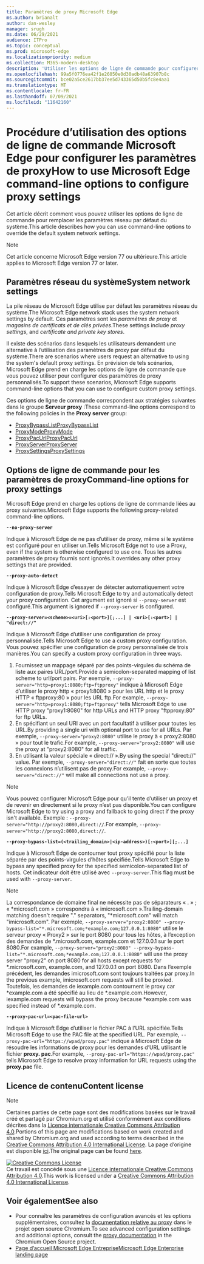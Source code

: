 ```yaml
---
title: Paramètres de proxy Microsoft Edge
ms.author: brianalt
author: dan-wesley
manager: srugh
ms.date: 06/29/2021
audience: ITPro
ms.topic: conceptual
ms.prod: microsoft-edge
ms.localizationpriority: medium
ms.collection: M365-modern-desktop
description: 'Utiliser les options de ligne de commande pour configurer les paramètres de proxy '
ms.openlocfilehash: 99a5f0776ea42f1e26050e0d30adb48a63907b8c
ms.sourcegitcommit: bce02a5ce2617bb37ee5d743365d50b5fc8e4aa1
ms.translationtype: MT
ms.contentlocale: fr-FR
ms.lasthandoff: 07/09/2021
ms.locfileid: "11642160"
---
```

# <a name="how-to-use-microsoft-edge-command-line-options-to-configure-proxy-settings"></a><span data-ttu-id="c302d-103">Procédure d’utilisation des options de ligne de commande Microsoft Edge pour configurer les paramètres de proxy</span><span class="sxs-lookup"><span data-stu-id="c302d-103">How to use Microsoft Edge command-line options to configure proxy settings</span></span>

<span data-ttu-id="c302d-104">Cet article décrit comment vous pouvez utiliser les options de ligne de commande pour remplacer les paramètres réseau par défaut du système.</span><span class="sxs-lookup"><span data-stu-id="c302d-104">This article describes how you can use command-line options to override the default system network settings.</span></span>

>[!NOTE]
><span data-ttu-id="c302d-105">Cet article concerne Microsoft Edge version 77 ou ultérieure.</span><span class="sxs-lookup"><span data-stu-id="c302d-105">This article applies to Microsoft Edge version 77 or later.</span></span>

## <a name="system-network-settings"></a><span data-ttu-id="c302d-106">Paramètres réseau du système</span><span class="sxs-lookup"><span data-stu-id="c302d-106">System network settings</span></span>

<span data-ttu-id="c302d-107">La pile réseau de Microsoft Edge utilise par défaut les paramètres réseau du système.</span><span class="sxs-lookup"><span data-stu-id="c302d-107">The Microsoft Edge network stack uses the system network settings by default.</span></span> <span data-ttu-id="c302d-108">Ces paramètres sont les *paramètres de proxy* et *magasins de certificats et de clés privées*.</span><span class="sxs-lookup"><span data-stu-id="c302d-108">These settings include *proxy settings*, and *certificate and private key stores*.</span></span>

<span data-ttu-id="c302d-109">Il existe des scénarios dans lesquels les utilisateurs demandent une alternative à l’utilisation des paramètres de proxy par défaut du système.</span><span class="sxs-lookup"><span data-stu-id="c302d-109">There are scenarios where users request an alternative to using the system's default proxy settings.</span></span> <span data-ttu-id="c302d-110">En prévision de tels scénarios, Microsoft Edge prend en charge les options de ligne de commande que vous pouvez utiliser pour configurer des paramètres de proxy personnalisés.</span><span class="sxs-lookup"><span data-stu-id="c302d-110">To support these scenarios, Microsoft Edge supports command-line options that you can use to configure custom proxy settings.</span></span>

<span data-ttu-id="c302d-111">Ces options de ligne de commande correspondent aux stratégies suivantes dans le groupe **Serveur proxy** :</span><span class="sxs-lookup"><span data-stu-id="c302d-111">These command-line options correspond to the following policies in the **Proxy server** group:</span></span>

- [<span data-ttu-id="c302d-112">ProxyBypassList</span><span class="sxs-lookup"><span data-stu-id="c302d-112">ProxyBypassList</span></span>](./microsoft-edge-policies.md#proxybypasslist)
- [<span data-ttu-id="c302d-113">ProxyMode</span><span class="sxs-lookup"><span data-stu-id="c302d-113">ProxyMode</span></span>](./microsoft-edge-policies.md#proxymode)
- [<span data-ttu-id="c302d-114">ProxyPacUrl</span><span class="sxs-lookup"><span data-stu-id="c302d-114">ProxyPacUrl</span></span>](./microsoft-edge-policies.md#proxypacurl)
- [<span data-ttu-id="c302d-115">ProxyServer</span><span class="sxs-lookup"><span data-stu-id="c302d-115">ProxyServer</span></span>](./microsoft-edge-policies.md#proxyserver)
- [<span data-ttu-id="c302d-116">ProxySettings</span><span class="sxs-lookup"><span data-stu-id="c302d-116">ProxySettings</span></span>](./microsoft-edge-policies.md#proxysettings)

## <a name="command-line-options-for-proxy-settings"></a><span data-ttu-id="c302d-117">Options de ligne de commande pour les paramètres de proxy</span><span class="sxs-lookup"><span data-stu-id="c302d-117">Command-line options for proxy settings</span></span>

<span data-ttu-id="c302d-118">Microsoft Edge prend en charge les options de ligne de commande liées au proxy suivantes.</span><span class="sxs-lookup"><span data-stu-id="c302d-118">Microsoft Edge supports the following proxy-related command-line options.</span></span>

 **`--no-proxy-server`**
 
<span data-ttu-id="c302d-119">Indique à Microsoft Edge de ne pas d’utiliser de proxy, même si le système est configuré pour en utiliser un.</span><span class="sxs-lookup"><span data-stu-id="c302d-119">Tells Microsoft Edge not to use a Proxy, even if the system is otherwise configured to use one.</span></span> <span data-ttu-id="c302d-120">Tous les autres paramètres de proxy fournis sont ignorés.</span><span class="sxs-lookup"><span data-stu-id="c302d-120">It overrides any other proxy settings that are provided.</span></span>

**`--proxy-auto-detect`**

<span data-ttu-id="c302d-121">Indique à Microsoft Edge d’essayer de détecter automatiquement votre configuration de proxy.</span><span class="sxs-lookup"><span data-stu-id="c302d-121">Tells Microsoft Edge to try and automatically detect your proxy configuration.</span></span> <span data-ttu-id="c302d-122">Cet argument est ignoré si `--proxy-server` est configuré.</span><span class="sxs-lookup"><span data-stu-id="c302d-122">This argument is ignored if `--proxy-server` is configured.</span></span>

**`--proxy-server=<scheme>=<uri>[:<port>][;...] | <uri>[:<port>] | "direct://"`**

<span data-ttu-id="c302d-123">Indique à Microsoft Edge d’utiliser une configuration de proxy personnalisée.</span><span class="sxs-lookup"><span data-stu-id="c302d-123">Tells Microsoft Edge to use a custom proxy configuration.</span></span> <span data-ttu-id="c302d-124">Vous pouvez spécifier une configuration de proxy personnalisée de trois manières.</span><span class="sxs-lookup"><span data-stu-id="c302d-124">You can specify a custom proxy configuration in three ways.</span></span>

1. <span data-ttu-id="c302d-125">Fournissez un mappage séparé par des points-virgules du schéma de liste aux paires URL/port.</span><span class="sxs-lookup"><span data-stu-id="c302d-125">Provide a semicolon-separated mapping of list scheme to url/port pairs.</span></span> <span data-ttu-id="c302d-126">Par exemple, `--proxy-server="http=proxy1:8080;ftp=ftpproxy"` indique à Microsoft Edge d’utiliser le proxy http « proxy1:8080 » pour les URL http et le proxy HTTP « ftpproxy:80 » pour les URL ftp.</span><span class="sxs-lookup"><span data-stu-id="c302d-126">For example, `--proxy-server="http=proxy1:8080;ftp=ftpproxy"` tells Microsoft Edge to use HTTP proxy "proxy1:8080" for http URLs and HTTP proxy "ftpproxy:80" for ftp URLs.</span></span>
2. <span data-ttu-id="c302d-127">En spécifiant un seul URI avec un port facultatif à utiliser pour toutes les URL.</span><span class="sxs-lookup"><span data-stu-id="c302d-127">By providing a single uri with optional port to use for all URLs.</span></span> <span data-ttu-id="c302d-128">Par exemple, `--proxy-server="proxy2:8080"` utilise le proxy à « proxy2:8080 » pour tout le trafic.</span><span class="sxs-lookup"><span data-stu-id="c302d-128">For example, `--proxy-server="proxy2:8080"` will use the proxy at "proxy2:8080" for all traffic.</span></span>
3. <span data-ttu-id="c302d-129">En utilisant la valeur spéciale « direct:// ».</span><span class="sxs-lookup"><span data-stu-id="c302d-129">By using the special "direct://" value.</span></span> <span data-ttu-id="c302d-130">Par exemple, `--proxy-server="direct://"` fait en sorte que toutes les connexions n’utilisent pas de proxy.</span><span class="sxs-lookup"><span data-stu-id="c302d-130">For example, `--proxy-server="direct://"` will make all connections not use a proxy.</span></span> 

>[!NOTE]
><span data-ttu-id="c302d-131">Vous pouvez configurer Microsoft Edge pour qu’il tente d’utiliser un proxy et de revenir en directement si le proxy n’est pas disponible.</span><span class="sxs-lookup"><span data-stu-id="c302d-131">You can configure Microsoft Edge to try using a proxy and fallback to going direct if the proxy isn't available.</span></span> <span data-ttu-id="c302d-132">Exemple : `--proxy-server="http://proxy2:8080,direct://`.</span><span class="sxs-lookup"><span data-stu-id="c302d-132">For example, `--proxy-server="http://proxy2:8080,direct://`.</span></span>

**`--proxy-bypass-list=(<trailing_domain>|<ip-address>)[:<port>][;...]`**

<span data-ttu-id="c302d-133">Indique à Microsoft Edge de contourner tout proxy spécifié pour la liste séparée par des points-virgules d’hôtes spécifiée.</span><span class="sxs-lookup"><span data-stu-id="c302d-133">Tells Microsoft Edge to bypass any specified proxy for the specified semicolon-separated list of hosts.</span></span> <span data-ttu-id="c302d-134">Cet indicateur doit être utilisé avec `--proxy-server`.</span><span class="sxs-lookup"><span data-stu-id="c302d-134">This flag must be used with `--proxy-server`.</span></span>

>[!NOTE]
><span data-ttu-id="c302d-135">La correspondance de domaine final ne nécessite pas de séparateurs « . » ; « \*microsoft.com » correspondra à « imicrosoft.com ».</span><span class="sxs-lookup"><span data-stu-id="c302d-135">Trailing-domain matching doesn't require "." separators, "\*microsoft.com" will match "imicrosoft.com".</span></span> <span data-ttu-id="c302d-136">Par exemple, `--proxy-server="proxy2:8080" --proxy-bypass-list="*.microsoft.com;*example.com;127.0.0.1:8080"` utilise le serveur proxy « Proxy2 » sur le port 8080 pour tous les hôtes, à l’exception des demandes de \*.microsoft.com, example.com et 127.0.0.1 sur le port 8080.</span><span class="sxs-lookup"><span data-stu-id="c302d-136">For example, `--proxy-server="proxy2:8080" --proxy-bypass-list="*.microsoft.com;*example.com;127.0.0.1:8080"` will use the proxy server "proxy2" on port 8080 for all hosts except requests for \*.microsoft.com, example.com, and 127.0.0.1 on port 8080.</span></span> <span data-ttu-id="c302d-137">Dans l’exemple précédent, les demandes imicrosoft.com sont toujours traitées par proxy.</span><span class="sxs-lookup"><span data-stu-id="c302d-137">In the previous example, imicrosoft.com requests will still be proxied.</span></span> <span data-ttu-id="c302d-138">Toutefois, les demandes de iexample.com contournent le proxy car \*example.com a été spécifié au lieu de \*.example.com.</span><span class="sxs-lookup"><span data-stu-id="c302d-138">However, iexample.com requests will bypass the proxy because \*example.com was specified instead of \*.example.com.</span></span>

**`--proxy-pac-url=<pac-file-url>`**

<span data-ttu-id="c302d-139">Indique à Microsoft Edge d’utiliser le fichier PAC à l’URL spécifiée.</span><span class="sxs-lookup"><span data-stu-id="c302d-139">Tells Microsoft Edge to use the PAC file at the specified URL.</span></span> <span data-ttu-id="c302d-140">Par exemple, `--proxy-pac-url="https://wpad/proxy.pac"` indique à Microsoft Edge de résoudre les informations de proxy pour les demandes d’URL utilisant le fichier **proxy. pac**.</span><span class="sxs-lookup"><span data-stu-id="c302d-140">For example, `--proxy-pac-url="https://wpad/proxy.pac"` tells Microsoft Edge to resolve proxy information for URL requests using the **proxy.pac** file.</span></span>

## <a name="content-license"></a><span data-ttu-id="c302d-141">Licence de contenu</span><span class="sxs-lookup"><span data-stu-id="c302d-141">Content license</span></span>

> [!NOTE]
> <span data-ttu-id="c302d-142">Certaines parties de cette page sont des modifications basées sur le travail créé et partagé par Chromium.org et utilisé conformément aux conditions décrites dans la [Licence internationale Creative Commons Attribution 4.0](http://creativecommons.org/licenses/by/4.0/).</span><span class="sxs-lookup"><span data-stu-id="c302d-142">Portions of this page are modifications based on work created and shared by Chromium.org and used according to terms described in the [Creative Commons Attribution 4.0 International License](http://creativecommons.org/licenses/by/4.0/).</span></span> <span data-ttu-id="c302d-143">La page d’origine est disponible [ici](https://www.chromium.org/developers/design-documents/network-settings#TOC-Command-line-options-for-proxy-sett).</span><span class="sxs-lookup"><span data-stu-id="c302d-143">The original page can be found [here](https://www.chromium.org/developers/design-documents/network-settings#TOC-Command-line-options-for-proxy-sett).</span></span>
  
<a rel="license" href="http://creativecommons.org/licenses/by/4.0/"><img alt="Creative Commons License" style="border-width:0" src="https://i.creativecommons.org/l/by/4.0/88x31.png" /></a><br /><span data-ttu-id="c302d-144">Ce travail est concédé sous une <a rel="license" href="http://creativecommons.org/licenses/by/4.0/">Licence internationale Creative Commons Attribution 4.0</a>.</span><span class="sxs-lookup"><span data-stu-id="c302d-144">This work is licensed under a <a rel="license" href="http://creativecommons.org/licenses/by/4.0/">Creative Commons Attribution 4.0 International License</a>.</span></span>

## <a name="see-also"></a><span data-ttu-id="c302d-145">Voir également</span><span class="sxs-lookup"><span data-stu-id="c302d-145">See also</span></span>

- <span data-ttu-id="c302d-146">Pour connaître les paramètres de configuration avancés et les options supplémentaires, consultez la [documentation relative au proxy](https://chromium.googlesource.com/chromium/src/+/HEAD/net/docs/proxy.md) dans le projet open source Chromium.</span><span class="sxs-lookup"><span data-stu-id="c302d-146">To see advanced configuration settings and additional options, consult the [proxy documentation](https://chromium.googlesource.com/chromium/src/+/HEAD/net/docs/proxy.md) in the Chromium Open Source project.</span></span>
- [<span data-ttu-id="c302d-147">Page d’accueil Microsoft Edge Entreprise</span><span class="sxs-lookup"><span data-stu-id="c302d-147">Microsoft Edge Enterprise landing page</span></span>](https://aka.ms/EdgeEnterprise)